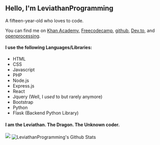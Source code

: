 <h2>Hello, I'm LeviathanProgramming</h2>
<p>A fifteen-year-old who loves to code.</p>

<p>You can find me on <a href = "https://www.khanacademy.org/profile/LeviathanProgramming/">Khan Academy</a>, <a href = "https://forum.freecodecamp.org/u/connerow1115/">Freecodecamp</a>, <a href = "https://github.com/Conner1115">github</a>, <a href="https://dev.to">Dev.to</a>, and <a href="https://www.openprocessing.org/user/241040/">openprocessing</a>.</p>

<h4>I use the following Languages/Libraries:</h4>
<ul>
<li>HTML</li>
<li>CSS</li>
<li>Javascript</li>
<li>PHP</li>
<li>Node.js</li>
<li>Express.js</li>
<li>React</li>
<li>Jquery (Well, I <em>used</em> to but rarely anymore)</li>
<li>Bootstrap</li>
<li>Python</li>
<li>Flask (Backend Python Library)</li>
</ul>

<h4>I am the Leviathan.  The Dragon.  The Unknown coder.</h4>
<img src = "https://www.khanacademy.org/computer-programming/my-logo/6657230242725888/5945266084724736.png">
<img align="center" alt="LeviathanProgramming's Github Stats" src="https://github-readme-stats.vercel.app/api?username=Conner1115&show_icons=true&theme=radical" />
